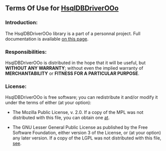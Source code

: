 ## Terms Of Use for [HsqlDBDriverOOo](https://github.com/prrvchr/HsqlDBDriverOOo)


### Introduction:

The HsqlDBDriverOOo library is a part of a personnal project.
Full documentation is available [on this page](https://prrvchr.github.io/HsqlDBDriverOOo).


### Responsibilities:

HsqlDBDriverOOo is distributed in the hope that it will be useful, but **WITHOUT ANY WARRANTY**; without even the implied warranty of **MERCHANTABILITY** or **FITNESS FOR A PARTICULAR PURPOSE**.


### License:

HsqlDBDriverOOo is free software; you can redistribute it and/or modify it under the terms of either (at your option):

- The Mozilla Public License, v. 2.0. If a copy of the MPL was not distributed with this file, you can obtain one [at](http://mozilla.org/MPL/2.0/).

- The GNU Lesser General Public License as published by the Free Software Foundation, either version 3 of the License, or (at your option) any later version. If a copy of the LGPL was not distributed with this file, [see](http://www.gnu.org/licenses/).
